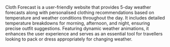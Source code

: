 Cloth Forecast is a user-friendly website that provides 5-day weather forecasts along with personalised clothing recommendations based on temperature and weather conditions throughout the day. It includes detailed temperature breakdowns for morning, afternoon, and night, ensuring precise outfit suggestions. Featuring dynamic weather animations, it enhances the user experience and serves as an essential tool for travellers looking to pack or dress appropriately for changing weather.
